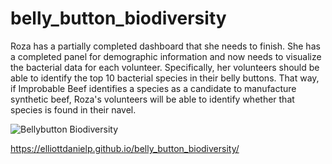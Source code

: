# belly_button_biodiversity
Roza has a partially completed dashboard that she needs to finish. She has a completed panel for demographic information and now needs to visualize the bacterial data for each volunteer. Specifically, her volunteers should be able to identify the top 10 bacterial species in their belly buttons. That way, if Improbable Beef identifies a species as a candidate to manufacture synthetic beef, Roza's volunteers will be able to identify whether that species is found in their navel.

![Bellybutton Biodiversity](https://user-images.githubusercontent.com/106495422/187342345-37ca8096-cf35-4dcb-987f-cf93338b5d61.png)

https://elliottdanielp.github.io/belly_button_biodiversity/
